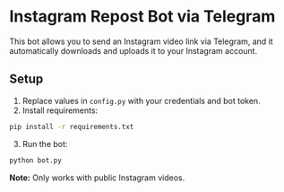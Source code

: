 # Instagram Repost Bot via Telegram

This bot allows you to send an Instagram video link via Telegram, and it automatically downloads and uploads it to your Instagram account.

## Setup

1. Replace values in `config.py` with your credentials and bot token.
2. Install requirements:
```bash
pip install -r requirements.txt
```
3. Run the bot:
```bash
python bot.py
```

**Note:** Only works with public Instagram videos.
